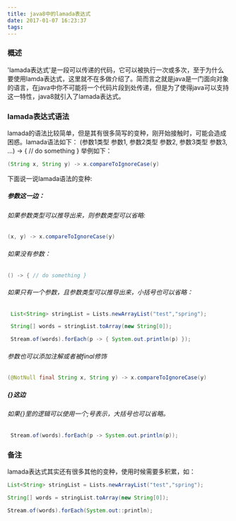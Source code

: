 ```yaml
---
title: java8中的lamada表达式
date: 2017-01-07 16:23:37
tags:
---
```


### 概述
'lamada表达式'是一段可以传递的代码，它可以被执行一次或多次，至于为什么要使用lamda表达式，这里就不在多做介绍了。简而言之就是java是一门面向对象的语言，在java中你不可能将一个代码片段到处传递，但是为了使得java可以支持这一特性，java8就引入了lamada表达式。

### lamada表达式语法
lamada的语法比较简单，但是其有很多简写的变种，刚开始接触时，可能会造成困惑。lamada语法如下：
(参数1类型 参数1, 参数2类型 参数2, 参数3类型 参数3, ...) -> { // do something }
举例如下：
```java
(String x, String y) -> x.compareToIgnoreCase(y)
```
下面说一说lamada语法的变种:
##### 参数这一边：
###### 如果参数类型可以推导出来，则参数类型可以省略:
```java
(x, y) -> x.compareToIgnoreCase(y)
```
###### 如果没有参数：
```java
() -> { // do something }
```
###### 如果只有一个参数，且参数类型可以推导出来，小括号也可以省略：
```java
 List<String> stringList = Lists.newArrayList("test","spring");

 String[] words = stringList.toArray(new String[0]);

 Stream.of(words).forEach(p -> { System.out.println(p) });
```
###### 参数也可以添加注解或者被final修饰
```java
(@NotNull final String x, String y) -> x.compareToIgnoreCase(y)
```
##### {}这边
###### 如果{}里的逻辑可以使用一个;号表示，大括号也可以省略。
```java
 Stream.of(words).forEach(p -> System.out.println(p));
```


### 备注
lamada表达式其实还有很多其他的变种，使用时候需要多积累，如：
```java
List<String> stringList = Lists.newArrayList("test","spring");

String[] words = stringList.toArray(new String[0]);

Stream.of(words).forEach(System.out::println);
```
